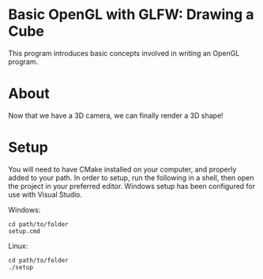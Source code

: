 # Basic OpenGL with GLFW: Drawing a Cube

This program introduces basic concepts involved in writing an OpenGL program.

# About

Now that we have a 3D camera, we can finally render a 3D shape!

# Setup

You will need to have CMake installed on your computer, and properly added to your path.
In order to setup, run the following in a shell, then open the project in your preferred editor.
Windows setup has been configured for use with Visual Studio.

Windows:
```
cd path/to/folder
setup.cmd
```
Linux:
```
cd path/to/folder
./setup
```
